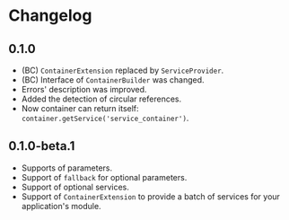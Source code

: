 # Changelog

## 0.1.0
  * (BC) `ContainerExtension` replaced by `ServiceProvider`.
  * (BC) Interface of `ContainerBuilder` was changed.
  * Errors' description was improved.
  * Added the detection of circular references.
  * Now container can return itself: `container.getService('service_container')`.

## 0.1.0-beta.1
  * Supports of parameters.
  * Support of `fallback` for optional parameters.
  * Support of optional services.
  * Support of `ContainerExtension` to provide a batch of services for your application's module.